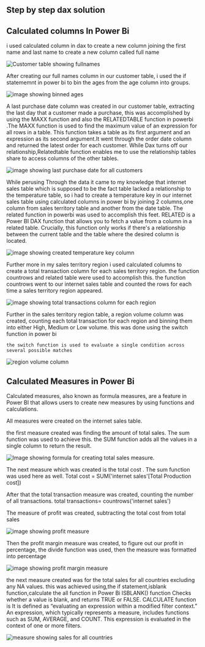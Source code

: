 ## Step by step dax solution

## Calculated columns In Power Bi

i used calculated column in dax to create a new column joining the first name and last name to create a new column called full name

![Customer table showing fullnames](https://github.com/techbeast911/DAX_IN_POWER_BI/blob/main/Img/Screenshot%202024-12-02%20120731.png)

After creating our full names column in our customer table, i used the if statememnt 
in power bi to bin the ages from the age column into groups.

![image showing binned ages](https://github.com/techbeast911/DAX_IN_POWER_BI/blob/main/Img/Screenshot%202024-12-02%20123040.png)


A last purchase date column was created in our customer table, extracting the last day
that a customer made a purchase, this was accomplished by using the MAXX function and also 
the RELATEDTABLE function in powerbi .The MAXX function is used to find the maximum value of an expression for all rows in a table. 
This function takes a table as its first argument and an expression as its second argument.It went through the order date column and returned the latest order for each customer.
While Dax turns off our relationship,Relatedtable function enables me to use the relationship
tables share to access columns of the other tables.

![image showing last purchase date for all customers](https://github.com/techbeast911/DAX_IN_POWER_BI/blob/main/Img/Screenshot%202024-12-02%20131230.png)


While perusing Through the data it came to my knowledge that internet sales table which is supposed to 
be the fact table lacked a relationship to the temperature table, so i had to create a temperature key 
in our internet sales table using calculated columns in power bi by joining 2 columns,one column from
sales territory table and another from the date table.
The related function in powerbi was used to accomplish this feet.
    RELATED is a Power BI DAX function that allows you to fetch a value from a column in a related table. Crucially, 
    this function only works if there's a relationship between the current table and the table where the desired column is located.

![image showing created temperature key column](https://github.com/techbeast911/DAX_IN_POWER_BI/blob/main/Img/Screenshot%202024-12-03%20122701.png)

Further more in my sales territory region i used calculated columns to create a total transaction column
for each sales territory region. the function countrows and related table were used to accomplish this.
    the function countrows went to our internet sales table and counted the rows
    for each time a sales territory region appeared.

![image showing total transactions column for each region](https://github.com/techbeast911/DAX_IN_POWER_BI/blob/main/Img/Screenshot%202024-12-03%20123818.png)

Further in the sales territory region table, a region volume column was created, counting each total transaction
for each region and binning them into either High, Medium or Low volume. this was done using the switch function in power bi

    the switch function is used to evaluate a single condition across several possible matches

![region volume column](https://github.com/techbeast911/DAX_IN_POWER_BI/blob/main/Img/Screenshot%202024-12-03%20130049.png)


## Calculated Measures in Power Bi

Calculated measures, also known as formula measures, are a feature in Power BI that allows users to create new measures by using functions and calculations.

All measures were created on the internet sales table.

the first measure created was finding the amount of total sales. The sum function was used to achieve this.
    the SUM function adds all the values in a single column to return the result.

![Image showing formula for creating total sales measure.](https://github.com/techbeast911/DAX_IN_POWER_BI/blob/main/Img/Screenshot%202024-12-03%20135410.png)

The next measure which was created is the total cost . The sum function was used here as well.
    Total cost = SUM('internet sales'[Total Production cost])

After that the total transaction measure was created, counting the number of all transactions.
    total transactions= countrows('internet sales')

The measure of profit was created, subtracting the total cost from total sales

![image showing profit measure](https://github.com/techbeast911/DAX_IN_POWER_BI/blob/main/Img/Screenshot%202024-12-03%20141155.png)

Then the profit margin measure was created, to figure out our profit in percentage, 
the divide function was used, then the measure was formatted into percentage

![image showing profit margin measure](https://github.com/techbeast911/DAX_IN_POWER_BI/blob/main/Img/Screenshot%202024-12-03%20141939.png)

the next measure created was for the total sales for all countries excluding any NA values.
this was achieved using,the if statement,isblank function,calculate the all function in Power Bi
    ISBLANK() function Checks whether a value is blank, and returns TRUE or FALSE.
    CALCULATE function is It is defined as “evaluating an expression within a modified filter context.” 
    An expression, which typically represents a measure, includes functions such as SUM, AVERAGE, and COUNT. 
    This expression is evaluated in the context of one or more filters.

![measure showing sales for all countries](https://github.com/techbeast911/DAX_IN_POWER_BI/blob/main/Img/Screenshot%202024-12-04%20114936.png)


